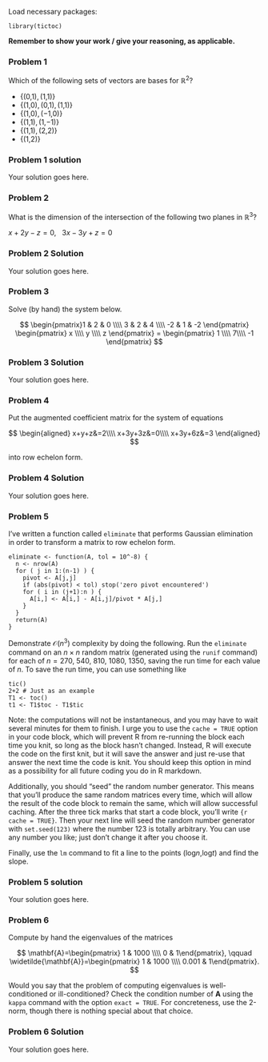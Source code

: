 Load necessary packages:

    library(tictoc)

**Remember to show your work / give your reasoning, as applicable.**

### Problem 1

Which of the following sets of vectors are bases for ℝ<sup>2</sup>?

-   {(0,1), (1,1)}
-   {(1,0), (0,1), (1,1)}
-   {(1,0), (−1,0)}
-   {(1,1), (1,−1)}
-   {(1,1), (2,2)}
-   {(1,2)}

### Problem 1 solution

Your solution goes here.

### Problem 2

What is the dimension of the intersection of the following two planes in
ℝ<sup>3</sup>?

*x* + 2*y* − *z* = 0,   3*x* − 3*y* + *z* = 0

### Problem 2 Solution

Your solution goes here.

### Problem 3

Solve (by hand) the system below.

$$
\begin{pmatrix}1 & 2 & 0 \\\\ 3 & 2 & 4 \\\\ -2 & 1 & -2 \end{pmatrix} \begin{pmatrix} x \\\\ y \\\\ z \end{pmatrix} = \begin{pmatrix} 1 \\\\ 7\\\\ -1 \end{pmatrix}
$$

### Problem 3 Solution

Your solution goes here.

### Problem 4

Put the augmented coefficient matrix for the system of equations

$$
\begin{aligned}
x+y+z&=2\\\\
x+3y+3z&=0\\\\
x+3y+6z&=3
\end{aligned}
$$

into row echelon form.

### Problem 4 Solution

Your solution goes here.

### Problem 5

I’ve written a function called `eliminate` that performs Gaussian
elimination in order to transform a matrix to row echelon form.

    eliminate <- function(A, tol = 10^-8) {
      n <- nrow(A)
      for ( j in 1:(n-1) ) {
        pivot <- A[j,j]
        if (abs(pivot) < tol) stop('zero pivot encountered')
        for ( i in (j+1):n ) {
          A[i,] <- A[i,] - A[i,j]/pivot * A[j,]
        }
      }
      return(A)
    }

Demonstrate 𝒪(*n*<sup>3</sup>) complexity by doing the following. Run
the `eliminate` command on an *n* × *n* random matrix (generated using
the `runif` command) for each of *n* = 270, 540, 810, 1080, 1350, saving
the run time for each value of *n*. To save the run time, you can use
something like

    tic()
    2+2 # Just as an example
    T1 <- toc()
    t1 <- T1$toc - T1$tic

Note: the computations will not be instantaneous, and you may have to
wait several minutes for them to finish. I urge you to use the
`cache = TRUE` option in your code block, which will prevent R from
re-running the block each time you knit, so long as the block hasn’t
changed. Instead, R will execute the code on the first knit, but it will
save the answer and just re-use that answer the next time the code is
knit. You should keep this option in mind as a possibility for all
future coding you do in R markdown.

Additionally, you should “seed” the random number generator. This means
that you’ll produce the same random matrices every time, which will
allow the result of the code block to remain the same, which will allow
successful caching. After the three tick marks that start a code block,
you’ll write `{r cache = TRUE}`. Then your next line will seed the
random number generator with `set.seed(123)` where the number 123 is
totally arbitrary. You can use any number you like; just don’t change it
after you choose it.

Finally, use the `lm` command to fit a line to the points
(log*n*,log*t*) and find the slope.

### Problem 5 solution

Your solution goes here.

### Problem 6

Compute by hand the eigenvalues of the matrices

$$
\mathbf{A}=\begin{pmatrix} 1 & 1000 \\\\ 0 & 1\end{pmatrix}, \qquad \widetilde{\mathbf{A}}=\begin{pmatrix} 1 & 1000 \\\\ 0.001 & 1\end{pmatrix}.
$$

Would you say that the problem of computing eigenvalues is
well-conditioned or ill-conditioned? Check the condition number of **A**
using the `kappa` command with the option `exact = TRUE`. For
concreteness, use the 2-norm, though there is nothing special about that
choice.

### Problem 6 Solution

Your solution goes here.
